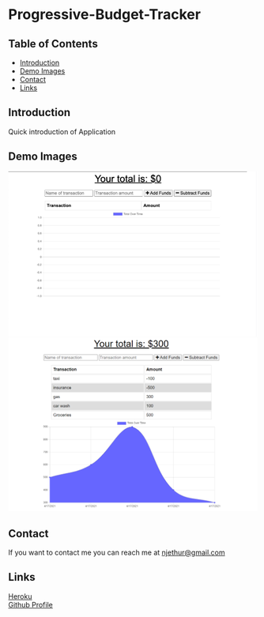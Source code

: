 # Progressive-Budget-Tracker

## Table of Contents
* [Introduction](#introduction) 
* [Demo Images](#demo-images)
* [Contact](#contact)
* [Links](#links)

## Introduction
Quick introduction of Application

## Demo Images

![screenshot](public/images/Image1.png) 
![screenshot](public/images/Image2.png) 


## Contact
If you want to contact me you can reach me at njethur@gmail.com

## Links
[Heroku](https://safe-shore-27660.herokuapp.com/)  
[Github Profile](https://github.com/nguenang7)
